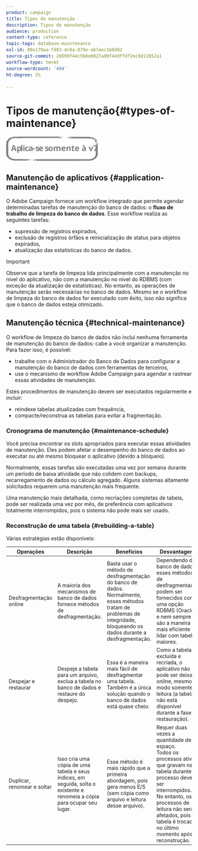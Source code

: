 ```yaml
---
product: campaign
title: Tipos de manutenção
description: Tipos de manutenção
audience: production
content-type: reference
topic-tags: database-maintenance
exl-id: 08e179aa-fd83-4c0a-879e-ab7aec168d92
source-git-commit: 20509f44c5b8e0827a09f44dffdf2ec9d11652a1
workflow-type: tm+mt
source-wordcount: '494'
ht-degree: 2%

---
```


# Tipos de manutenção{#types-of-maintenance}

![](../../assets/v7-only.svg)

## Manutenção de aplicativos {#application-maintenance}

O Adobe Campaign fornece um workflow integrado que permite agendar determinadas tarefas de manutenção do banco de dados: o **fluxo de trabalho de limpeza do banco de dados**. Esse workflow realiza as seguintes tarefas:

* supressão de registros expirados,
* exclusão de registros órfãos e reinicialização de status para objetos expirados,
* atualização das estatísticas do banco de dados.

>[!IMPORTANT]
>
>Observe que a tarefa de limpeza lida principalmente com a manutenção no nível do aplicativo, não com a manutenção no nível do RDBMS (com exceção da atualização de estatísticas). No entanto, as operações de manutenção serão necessárias no banco de dados. Mesmo se o workflow de limpeza do banco de dados for executado com êxito, isso não significa que o banco de dados esteja otimizado.

## Manutenção técnica {#technical-maintenance}

O workflow de limpeza do banco de dados não inclui nenhuma ferramenta de manutenção do banco de dados: cabe a você organizar a manutenção. Para fazer isso, é possível:

* trabalhe com o Administrador do Banco de Dados para configurar a manutenção do banco de dados com ferramentas de terceiros,
* use o mecanismo de workflow Adobe Campaign para agendar e rastrear essas atividades de manutenção.

Estes procedimentos de manutenção devem ser executados regularmente e incluir:

* reindexe tabelas atualizadas com frequência,
* compacte/reconstrua as tabelas para evitar a fragmentação.

### Cronograma de manutenção {#maintenance-schedule}

Você precisa encontrar os slots apropriados para executar essas atividades de manutenção. Eles podem afetar o desempenho do banco de dados ao executar ou até mesmo bloquear o aplicativo (devido a bloqueio).

Normalmente, essas tarefas são executadas uma vez por semana durante um período de baixa atividade que não colidem com backups, recarregamento de dados ou cálculo agregado. Alguns sistemas altamente solicitados requerem uma manutenção mais frequente.

Uma manutenção mais detalhada, como recriações completas de tabela, pode ser realizada uma vez por mês, de preferência com aplicativos totalmente interrompidos, pois o sistema não pode mais ser usado.

### Reconstrução de uma tabela {#rebuilding-a-table}

Várias estratégias estão disponíveis:

<table> 
 <thead> 
  <tr> 
   <th> Operações </th> 
   <th> Descrição </th> 
   <th> Benefícios </th> 
   <th> Desvantagens </th> 
  </tr> 
 </thead> 
 <tbody> 
  <tr> 
   <td> Desfragmentação online<br /> </td> 
   <td> A maioria dos mecanismos de banco de dados fornece métodos de desfragmentação.<br /> </td> 
   <td> Basta usar o método de desfragmentação do banco de dados. Normalmente, esses métodos tratam de problemas de integridade, bloqueando os dados durante a desfragmentação.<br /> </td> 
   <td> Dependendo do banco de dados, esses métodos de desfragmentação podem ser fornecidos como uma opção RDBMS (Oracle) e nem sempre são a maneira mais eficiente de lidar com tabelas maiores.<br /> </td> 
  </tr> 
  <tr> 
   <td> Despejar e restaurar<br /> </td> 
   <td> Despeje a tabela para um arquivo, exclua a tabela no banco de dados e restaure do despejo.<br /> </td> 
   <td> Essa é a maneira mais fácil de desfragmentar uma tabela. Também é a única solução quando o banco de dados está quase cheio.<br /> </td> 
   <td> Como a tabela é excluída e recriada, o aplicativo não pode ser deixado online, mesmo no modo somente leitura (a tabela não está disponível durante a fase de restauração).<br /> </td> 
  </tr> 
  <tr> 
   <td> Duplicar, renomear e soltar<br /> </td> 
   <td> Isso cria uma cópia de uma tabela e seus índices, em seguida, solta o existente e renomeia a cópia para ocupar seu lugar.<br /> </td> 
   <td> Esse método é mais rápido que a primeira abordagem, pois gera menos E/S (sem cópia como arquivo e leitura desse arquivo).<br /> </td> 
   <td> Requer duas vezes a quantidade de espaço.<br /> Todos os processos ativos que gravam na tabela durante o processo devem ser interrompidos. No entanto, os processos de leitura não serão afetados, pois a tabela é trocada no último momento após a reconstrução. <br /> </td> 
  </tr> 
 </tbody> 
</table>
